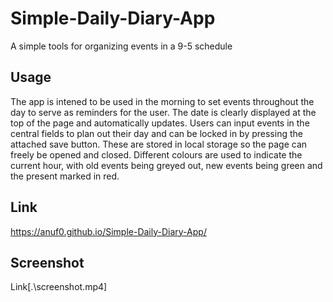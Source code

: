 # Simple-Daily-Diary-App
A simple tools for organizing events in a 9-5 schedule

## Usage
The app is intened to be used in the morning to set events throughout the day to serve as reminders for the user. The date is clearly displayed at the top of the page and automatically updates.
Users can input events in the central fields to plan out their day and can be locked in by pressing the attached save button. These are stored in local storage so the page can freely be opened and closed.
Different colours are used to indicate the current hour, with old events being greyed out, new events being green and the present marked in red.

## Link
https://anuf0.github.io/Simple-Daily-Diary-App/

## Screenshot
Link[.\screenshot.mp4]